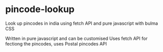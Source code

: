 # pincode-lookup
Look up pincodes in india using fetch API and pure javascript with bulma CSS


Written in pure javascript and can be customised 
Uses fetch API for fectiong the pincodes, 
uses Postal pincodes API
